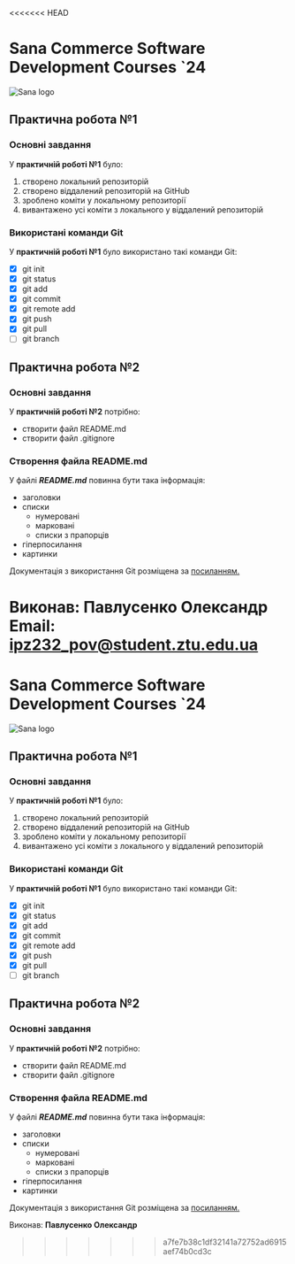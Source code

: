 <<<<<<< HEAD
# Sana Commerce Software Development Courses `24 ![Sana logo](https://upload.wikimedia.org/wikipedia/commons/0/08/Sana_Commerce_Logo.png)## Практична робота №1### Основні завданняУ **практичній роботі №1** було:1. створено локальний репозиторій1. створено віддалений репозиторій на GitHub1. зроблено коміти у локальному репозиторії1. вивантажено усі коміти з локального у віддалений репозиторій### Використані команди Git У **практичній роботі №1** було використано такі команди Git:- [x] git init- [x] git status- [x] git add- [x] git commit- [x] git remote add- [x] git push- [x] git pull- [ ] git branch## Практична робота №2### Основні завданняУ **практичній роботі №2** потрібно:- створити файл README.md- створити файл .gitignore### Створення файла README.mdУ файлі ***README.md*** повинна бути така інформація:- заголовки- списки   - нумеровані   - марковані   - списки з прапорців- гіперпосилання- картинки  Документація з використання Git розміщена за [посиланням.](https://docs.github.com/en/get-started/writing-on-github/getting-started-with-writing-and-formatting-on-github/quickstart-for-writing-on-github)Виконав: **Павлусенко Олександр** Email: ipz232_pov@student.ztu.edu.ua
=======
# Sana Commerce Software Development Courses `24
 ![Sana logo](https://upload.wikimedia.org/wikipedia/commons/0/08/Sana_Commerce_Logo.png)

## Практична робота №1

### Основні завдання

У **практичній роботі №1** було:

1. створено локальний репозиторій
1. створено віддалений репозиторій на GitHub
1. зроблено коміти у локальному репозиторії
1. вивантажено усі коміти з локального у віддалений репозиторій

### Використані команди Git
 У **практичній роботі №1** було використано такі команди Git:

- [x] git init
- [x] git status
- [x] git add
- [x] git commit
- [x] git remote add
- [x] git push
- [x] git pull
- [ ] git branch

## Практична робота №2

### Основні завдання

У **практичній роботі №2** потрібно:

- створити файл README.md
- створити файл .gitignore

### Створення файла README.md

У файлі ***README.md*** повинна бути така інформація:

- заголовки
- списки
   - нумеровані
   - марковані
   - списки з прапорців
- гіперпосилання
- картинки
  
Документація з використання Git розміщена за [посиланням.](https://docs.github.com/en/get-started/writing-on-github/getting-started-with-writing-and-formatting-on-github/quickstart-for-writing-on-github)

Виконав: **Павлусенко Олександр**
>>>>>>> a7fe7b38c1df32141a72752ad6915aef74b0cd3c
